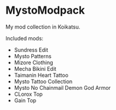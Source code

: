 # MystoModpack
My mod collection in Koikatsu.

Included mods:
* Sundress Edit
* Mysto Patterns
* Mizore Clothing
* Mecha Bikini Edit
* Taimanin Heart Tattoo
* Mysto Tattoo Collection
* Mysto No Chainmail Demon God Armor
* CLorox Top
* Gain Top
